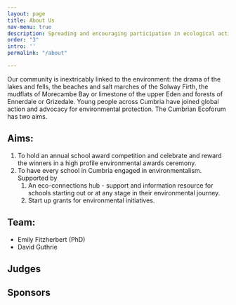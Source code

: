 ```yaml
---
layout: page
title: About Us
nav-menu: true
description: Spreading and encouraging participation in ecological activity in Cumbria.
order: "3"
intro: ''
permalink: "/about"

---
```

Our community is inextricably linked to the environment: the drama of the lakes and fells, the beaches and salt marches of the Solway Firth, the mudflats of Morecambe Bay or limestone of the upper Eden and forests of Ennerdale or Grizedale. Young people across Cumbria have joined global action and advocacy for environmental protection. The Cumbrian Ecoforum has two aims.

## Aims:

1. To hold an annual school award competition and celebrate and reward the winners in a high profile environmental awards ceremony.
2. To have every school in Cumbria engaged in environmentalism. Supported by
    1. An eco-connections hub - support and information resource for schools starting out or at any stage in their environmental journey.
    2. Start up grants for environmental initiatives.

## Team:

* Emily Fitzherbert (PhD)
* David Guthrie

## Judges

## Sponsors